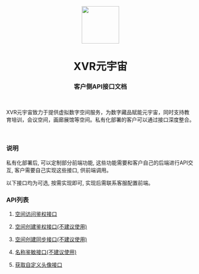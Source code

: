<div align="center">
    <a href="https://xvr.art/?ref=github" target="_blank">
        <img src="https://xvr.oss-cn-hangzhou.aliyuncs.com/common/logo-dark-icon.png" height="100px">
    </a>
    <h1>XVR元宇宙</h1>
    <h3>客户侧API接口文档</h3>
    <br>
    <p align="left">XVR元宇宙致力于提供虚拟数字空间服务，为数字藏品赋能元宇宙，同时支持教育培训，会议空间，画廊展馆等空间。私有化部署的客户可以通过接口深度整合。</p>
    <br>
</div>

### 说明

私有化部署后, 可以定制部分前端功能, 这些功能需要和客户自己的后端进行API交互, 客户需要自己实现这些接口, 供前端调用。

以下接口均为可选, 按需实现即可, 实现后需联系客服配置前端。

### API列表

1. [空间访问鉴权接口](../../../blob/master/api-client/docs/auth.md)

2. [空间创建鉴权接口(不建议使用)](../../../blob/master/api-client/docs/checkQuota.md)

3. [空间创建同步接口(不建议使用)](../../../blob/master/api-client/docs/syncCreate.md)

4. [名称鉴敏接口(不建议使用)](../../../blob/master/api-client/docs/nameCheck.md)

5. [获取自定义头像接口](../../../blob/master/api-client/docs/avatar.md)
